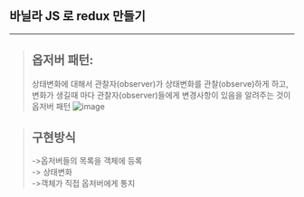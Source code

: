바닐라 JS 로 redux 만들기
---
---

>옵저버 패턴:
> --
>상태변화에 대해서 관찰자(observer)가 상태변화를 관찰(observe)하게 하고, 변화가 생길때 마다 관찰자(observer)들에게 변경사항이 있음을 알려주는 것이 옵저버 패턴
![image](https://user-images.githubusercontent.com/46067837/168451568-214dada4-e3b2-47ef-8e40-5b73a02c6888.png)

>구현방식
> --
>->옵저버들의 목록을 객체에 등록 <br/>
-> 상태변화 <br/>
->객체가 직접 옵저버에게 통지